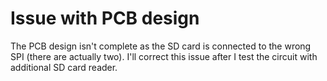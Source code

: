 # Issue with PCB design

The PCB design isn't complete as the SD card is connected to the wrong SPI (there are actually two). I'll correct this issue after I test the circuit with additional SD card reader.
